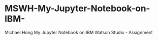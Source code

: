 # MSWH-My-Jupyter-Notebook-on-IBM-
Michael Hong My Jupyter Notebook on IBM Watson Studio - Assignment
